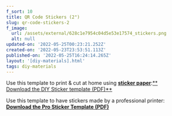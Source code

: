 ```yaml
---
f_sort: 10
title: QR Code Stickers (2")
slug: qr-code-stickers-2
f_image:
  url: /assets/external/628c1e7954c04d5e53e17574_stickers.png
  alt: null
updated-on: '2022-05-25T00:23:21.252Z'
created-on: '2022-05-23T23:53:51.113Z'
published-on: '2022-05-25T16:24:14.265Z'
layout: '[diy-materials].html'
tags: diy-materials
---
```


Use this template to print & cut at home using [**sticker paper**](https://www.amazon.com/Sticker-Paper-Sheets-Inkjet-Printer/dp/B01DJBMLV2?th=1):[**  
Download the DIY Sticker template (PDF)**](https://global-uploads.webflow.com/5f7e0692875fa8243cac6673/613fac241151daf59881d89e_PlanC_DIY_StickerSheet_2x2.pdf)

Use this template to have stickers made by a professional printer:  
[**Download the Pro Sticker Template (PDF)**](https://global-uploads.webflow.com/5f7e0692875fa8243cac6673/613fac25f27fea89169a8905_PlanC_Printer_StickerSheet_2x2.pdf)
